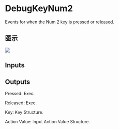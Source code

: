 # DebugKeyNum2

Events for when the Num 2 key is pressed or released.

## 图示

![]($-20221218-19201189.png)

## Inputs

## Outputs

Pressed: Exec.

Released: Exec.

Key: Key Structure.

Action Value: Input Action Value Structure.

